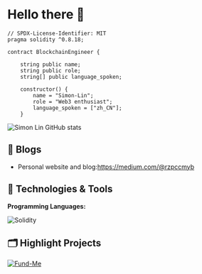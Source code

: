 # Hello there 👋

```
// SPDX-License-Identifier: MIT
pragma solidity ^0.8.18;

contract BlockchainEngineer {

    string public name;
    string public role;
    string[] public language_spoken;

    constructor() {
        name = "Simon-Lin";
        role = "Web3 enthusiast";
        language_spoken = ["zh_CN"];
    }
```

![Simon Lin GitHub stats](https://github-readme-stats.vercel.app/api?username=xyzsimon34)

## 📝 Blogs

- Personal website and blog:https://medium.com/@rzpccmyb

## 🔧 Technologies & Tools



**Programming Languages:**

![Solidity](https://img.shields.io/badge/Code-Solidity-informational?style=flat&logo=solidity&logoColor=white&color=6aa6f8)

## 🗂️ Highlight Projects


<a href="https://github.com/xyzsimon34/Fund-Me">
  <img align="center" src="https://github-readme-stats.vercel.app/api/pin/?username=xyzsimon34&repo=Fund-Me&show_icons=true&line_height=27&title_color=6aa6f8&text_color=8a919a&icon_color=6aa6f8&bg_color=22272e" alt="Fund-Me" />
</a>
